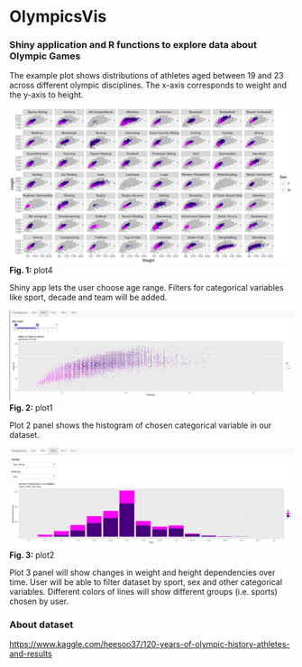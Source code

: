 
# OlympicsVis
### Shiny application and R functions to explore data about Olympic Games

The example plot shows distributions of athletes aged between 19 and 23 across different olympic disciplines. The x-axis corresponds to weight and the y-axis to height. 

![1](plots/plot4_age(19,23).png)
**Fig. 1:** plot4

Shiny app lets the user choose age range.
Filters for categorical variables like sport, decade and team will be added.

![2](plots/plot1_app.png) 
**Fig. 2:** plot1

Plot 2 panel shows the histogram of chosen categorical variable in our dataset.

![3](plots/plot2_app.png)
**Fig. 3:** plot2

Plot 3 panel will show changes in weight and height dependencies over time.
User will be able to filter dataset by sport, sex and other categorical variables.
Different colors of lines will show different groups (i.e. sports) chosen by user.

### About dataset
https://www.kaggle.com/heesoo37/120-years-of-olympic-history-athletes-and-results

